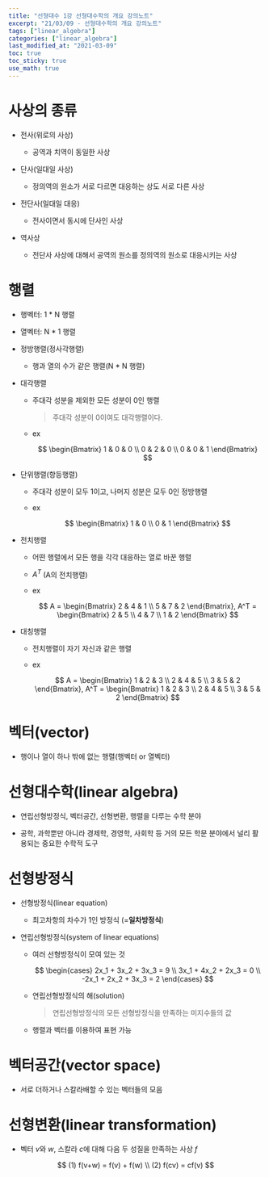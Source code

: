 ```yaml
---
title: "선형대수 1강 선형대수학의 개요 강의노트"
excerpt: "21/03/09 - 선형대수학의 개요 강의노트"
tags: ["linear_algebra"]
categories: ["linear_algebra"]
last_modified_at: "2021-03-09"
toc: true
toc_sticky: true
use_math: true
---
```


# 사상의 종류

- 전사(위로의 사상)

  - 공역과 치역이 동일한 사상

- 단사(일대일 사상)

  - 정의역의 원소가 서로 다르면 대응하는 상도 서로 다른 사상

- 전단사(일대일 대응)

  - 전사이면서 동시에 단사인 사상

- 역사상

  - 전단사 사상에 대해서 공역의 원소를 정의역의 원소로 대응시키는 사상

# 행렬

- 행벡터: 1 \* N 행렬

- 열벡터: N \* 1 행렬

- 정방행렬(정사각행렬)

  - 행과 열의 수가 같은 행렬(N \* N 행렬)

- 대각행렬

  - 주대각 성분을 제외한 모든 성분이 0인 행렬

    > 주대각 성분이 0이여도 대각행렬이다.

  - ex

    $$
    \begin{Bmatrix} 1 & 0 & 0 \\ 0 & 2 & 0 \\ 0 & 0 & 1 \end{Bmatrix}
    $$

- 단위행렬(항등행렬)

  - 주대각 성분이 모두 1이고, 나머지 성분은 모두 0인 정방행렬

  - ex

    $$
    \begin{Bmatrix} 1 & 0 \\ 0 & 1 \end{Bmatrix}
    $$

- 전치행렬

  - 어떤 행렬에서 모든 행을 각각 대응하는 열로 바꾼 행렬

  - $A^T$ (A의 전치행렬)

  - ex

    $$
    A = \begin{Bmatrix} 2 & 4 & 1 \\ 5 & 7 & 2 \end{Bmatrix}, A^T = \begin{Bmatrix} 2 & 5 \\ 4 & 7 \\ 1 & 2 \end{Bmatrix}
    $$

- 대칭행렬

  - 전치행렬이 자기 자신과 같은 행렬

  - ex

    $$
    A = \begin{Bmatrix} 1 & 2 & 3 \\ 2 & 4 & 5 \\ 3 & 5 & 2 \end{Bmatrix}, A^T = \begin{Bmatrix} 1 & 2 & 3 \\ 2 & 4 & 5 \\ 3 & 5 & 2 \end{Bmatrix}
    $$

# 벡터(vector)

- 행이나 열이 하나 밖에 없는 행렬(행벡터 or 열벡터)

# 선형대수학(linear algebra)

- 연립선형방정식, 벡터공간, 선형변환, 행렬을 다루는 수학 분야

- 공학, 과학뿐만 아니라 경제학, 경영학, 사회학 등 거의 모든 학문 분야에서 널리 활용되는 중요한 수학적 도구

# 선형방정식

- 선형방정식(linear equation)

  - 최고차항의 차수가 1인 방정식 (=**일차방정식**)

- 연립선형방정식(system of linear equations)

  - 여러 선형방정식이 모여 있는 것

    $$
    \begin{cases}
      2x_1 + 3x_2 + 3x_3 = 9 \\
      3x_1 + 4x_2 + 2x_3 = 0 \\
      -2x_1 + 2x_2 + 3x_3 = 2
    \end{cases}
    $$

  - 연립선형방정식의 해(solution)

    > 연립선형방정식의 모든 선형방정식을 만족하는 미지수들의 값

  - 행렬과 벡터를 이용하여 표현 가능

# 벡터공간(vector space)

- 서로 더하거나 스칼라배할 수 있는 벡터들의 모음

# 선형변환(linear transformation)

- 벡터 $v$와 $w$, 스칼라 $c$에 대해 다음 두 성질을 만족하는 사상 $f$

$$
(1) f(v+w) = f(v) + f(w)
\\
(2) f(cv) = cf(v)
$$
